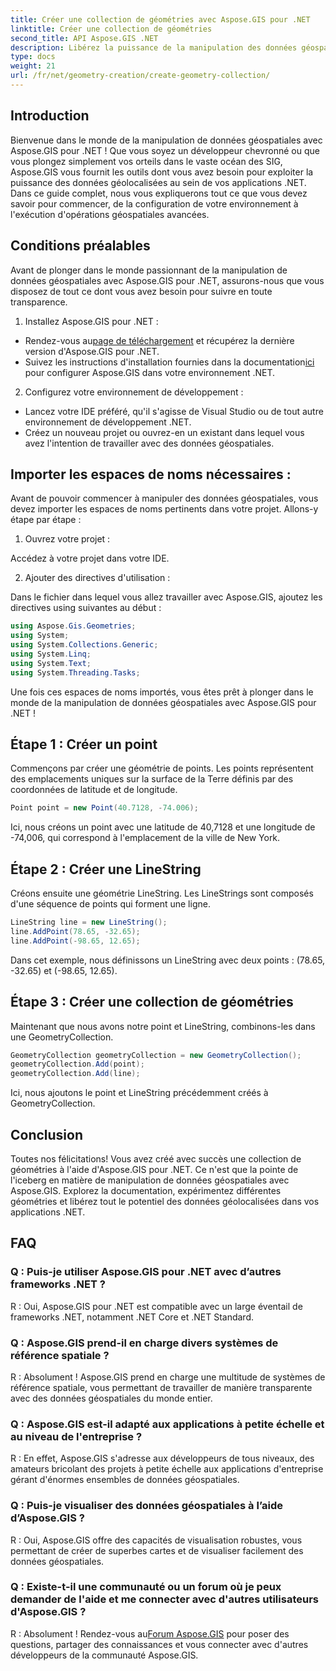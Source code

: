 ```yaml
---
title: Créer une collection de géométries avec Aspose.GIS pour .NET
linktitle: Créer une collection de géométries
second_title: API Aspose.GIS .NET
description: Libérez la puissance de la manipulation des données géospatiales avec Aspose.GIS pour .NET. Créez, visualisez et analysez en toute transparence des données basées sur la localisation dans vos applications .NET.
type: docs
weight: 21
url: /fr/net/geometry-creation/create-geometry-collection/
---
```


## Introduction

Bienvenue dans le monde de la manipulation de données géospatiales avec Aspose.GIS pour .NET ! Que vous soyez un développeur chevronné ou que vous plongez simplement vos orteils dans le vaste océan des SIG, Aspose.GIS vous fournit les outils dont vous avez besoin pour exploiter la puissance des données géolocalisées au sein de vos applications .NET. Dans ce guide complet, nous vous expliquerons tout ce que vous devez savoir pour commencer, de la configuration de votre environnement à l'exécution d'opérations géospatiales avancées.

## Conditions préalables

Avant de plonger dans le monde passionnant de la manipulation de données géospatiales avec Aspose.GIS pour .NET, assurons-nous que vous disposez de tout ce dont vous avez besoin pour suivre en toute transparence.

1. Installez Aspose.GIS pour .NET :

- Rendez-vous au[page de téléchargement](https://releases.aspose.com/gis/net/) et récupérez la dernière version d'Aspose.GIS pour .NET.
-  Suivez les instructions d'installation fournies dans la documentation[ici](https://reference.aspose.com/gis/net/) pour configurer Aspose.GIS dans votre environnement .NET.

2. Configurez votre environnement de développement :

- Lancez votre IDE préféré, qu'il s'agisse de Visual Studio ou de tout autre environnement de développement .NET.
- Créez un nouveau projet ou ouvrez-en un existant dans lequel vous avez l'intention de travailler avec des données géospatiales.

## Importer les espaces de noms nécessaires :

Avant de pouvoir commencer à manipuler des données géospatiales, vous devez importer les espaces de noms pertinents dans votre projet. Allons-y étape par étape :

1. Ouvrez votre projet :

Accédez à votre projet dans votre IDE.

2. Ajouter des directives d'utilisation :

Dans le fichier dans lequel vous allez travailler avec Aspose.GIS, ajoutez les directives using suivantes au début :

```csharp
using Aspose.Gis.Geometries;
using System;
using System.Collections.Generic;
using System.Linq;
using System.Text;
using System.Threading.Tasks;
```

Une fois ces espaces de noms importés, vous êtes prêt à plonger dans le monde de la manipulation de données géospatiales avec Aspose.GIS pour .NET !


## Étape 1 : Créer un point

Commençons par créer une géométrie de points. Les points représentent des emplacements uniques sur la surface de la Terre définis par des coordonnées de latitude et de longitude.

```csharp
Point point = new Point(40.7128, -74.006);
```

Ici, nous créons un point avec une latitude de 40,7128 et une longitude de -74,006, qui correspond à l'emplacement de la ville de New York.

## Étape 2 : Créer une LineString

Créons ensuite une géométrie LineString. Les LineStrings sont composés d'une séquence de points qui forment une ligne.

```csharp
LineString line = new LineString();
line.AddPoint(78.65, -32.65);
line.AddPoint(-98.65, 12.65);
```

Dans cet exemple, nous définissons un LineString avec deux points : (78.65, -32.65) et (-98.65, 12.65).

## Étape 3 : Créer une collection de géométries

Maintenant que nous avons notre point et LineString, combinons-les dans une GeometryCollection.

```csharp
GeometryCollection geometryCollection = new GeometryCollection();
geometryCollection.Add(point);
geometryCollection.Add(line);
```

Ici, nous ajoutons le point et LineString précédemment créés à GeometryCollection.

## Conclusion

Toutes nos félicitations! Vous avez créé avec succès une collection de géométries à l'aide d'Aspose.GIS pour .NET. Ce n'est que la pointe de l'iceberg en matière de manipulation de données géospatiales avec Aspose.GIS. Explorez la documentation, expérimentez différentes géométries et libérez tout le potentiel des données géolocalisées dans vos applications .NET.

## FAQ

### Q : Puis-je utiliser Aspose.GIS pour .NET avec d’autres frameworks .NET ?

R : Oui, Aspose.GIS pour .NET est compatible avec un large éventail de frameworks .NET, notamment .NET Core et .NET Standard.

### Q : Aspose.GIS prend-il en charge divers systèmes de référence spatiale ?

R : Absolument ! Aspose.GIS prend en charge une multitude de systèmes de référence spatiale, vous permettant de travailler de manière transparente avec des données géospatiales du monde entier.

### Q : Aspose.GIS est-il adapté aux applications à petite échelle et au niveau de l'entreprise ?

R : En effet, Aspose.GIS s'adresse aux développeurs de tous niveaux, des amateurs bricolant des projets à petite échelle aux applications d'entreprise gérant d'énormes ensembles de données géospatiales.

### Q : Puis-je visualiser des données géospatiales à l’aide d’Aspose.GIS ?

R : Oui, Aspose.GIS offre des capacités de visualisation robustes, vous permettant de créer de superbes cartes et de visualiser facilement des données géospatiales.

### Q : Existe-t-il une communauté ou un forum où je peux demander de l'aide et me connecter avec d'autres utilisateurs d'Aspose.GIS ?

 R : Absolument ! Rendez-vous au[Forum Aspose.GIS](https://forum.aspose.com/c/gis/33) pour poser des questions, partager des connaissances et vous connecter avec d'autres développeurs de la communauté Aspose.GIS.